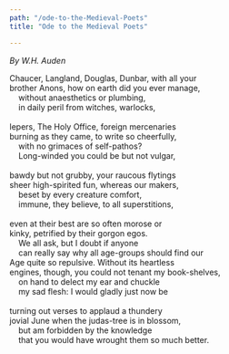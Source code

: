 ```yaml
---
path: "/ode-to-the-Medieval-Poets"
title: "Ode to the Medieval Poets"

---
```


*By W.H. Auden*

<div>Chaucer, Langland, Douglas, Dunbar, with all your</div>
<div>brother Anons, how on earth did you ever manage,</div>
<div>&nbsp;&nbsp;&nbsp;&nbsp;without anaesthetics or plumbing,</div>
<div>&nbsp;&nbsp;&nbsp;&nbsp;in daily peril from witches, warlocks,</div>
<div>&nbsp;</div>
<div>lepers, The Holy Office, foreign mercenaries</div>
<div>burning as they came, to write so cheerfully,</div>
<div>&nbsp;&nbsp;&nbsp;&nbsp;with no grimaces of self-pathos?</div>
<div>&nbsp;&nbsp;&nbsp;&nbsp;Long-winded you could be but not vulgar,</div>
<div>&nbsp;</div>
<div>bawdy but not grubby, your raucous flytings</div>
<div>sheer high-spirited fun, whereas our makers,</div>
<div>&nbsp;&nbsp;&nbsp;&nbsp;beset by every creature comfort,</div>
<div>&nbsp;&nbsp;&nbsp;&nbsp;immune, they believe, to all superstitions,</div>
<div>&nbsp;</div>
<div>even at their best are so often morose or</div>
<div>kinky, petrified by their gorgon egos.</div>
<div>&nbsp;&nbsp;&nbsp;&nbsp;We all ask, but I doubt if anyone</div>
<div>&nbsp;&nbsp;&nbsp;&nbsp;can really say why all age-groups should find our</div>
<div>
<div>Age quite so repulsive. Without its heartless</div>
<div>engines, though, you could not tenant my book-shelves,</div>
<div>&nbsp;&nbsp;&nbsp;&nbsp;on hand to delect my ear and chuckle</div>
<div>&nbsp;&nbsp;&nbsp;&nbsp;my sad flesh: I would gladly just now be</div>
<div>&nbsp;</div>
<div>turning out verses to applaud a thundery</div>
<div>jovial June when the judas-tree is in blossom,</div>
<div>&nbsp;&nbsp;&nbsp;&nbsp;but am forbidden by the knowledge</div>
<div>&nbsp;&nbsp;&nbsp;&nbsp;that you would have wrought them so much better.</div>


